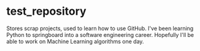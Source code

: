 # test_repository
Stores scrap projects, used to learn how to use GitHub.
I've been learning Python to springboard into a software engineering career.
Hopefully I'll be able to work on Machine Learning algorithms one day.
